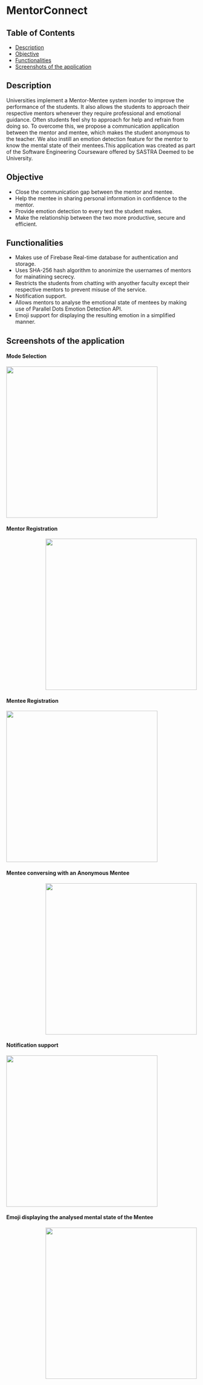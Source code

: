 # MentorConnect

## Table of Contents
* [Description](#description)
* [Objective](#objective)
* [Functionalities](#functionalities)
* [Screenshots of the application](#screenshots-of-the-application)

## Description
Universities implement a Mentor-Mentee system inorder to improve the performance of the students. It also allows the students to approach their respective mentors whenever they require professional and emotional guidance.
Often students feel shy to approach for help and refrain from doing so. To overcome this, we propose a communication application between the mentor and mentee, which makes the student anonymous to the teacher. We also instill an emotion detection feature for the mentor to know the mental state of their mentees.This application was created as part of the Software Engineering Courseware offered by SASTRA Deemed to be University.

## Objective
* Close the communication gap between the mentor and mentee.
* Help the mentee in sharing personal information in confidence to the mentor.
* Provide emotion detection to every text the student makes.
* Make the relationship between the two more productive, secure and efficient. 

## Functionalities
* Makes use of Firebase Real-time database for authentication and storage.
* Uses SHA-256 hash algorithm to anonimize the usernames of mentors for mainatining secrecy.
* Restricts the students from chatting with anyother faculty except their respective mentors to prevent misuse of the service.
* Notification support.
* Allows mentors to analyse the emotional state of mentees by making use of Parallel Dots Emotion Detection API.
* Emoji support for displaying the resulting emotion in a simplified manner.

## Screenshots of the application

#### Mode Selection
<div align="left">
<img src="https://drive.google.com/uc?export=view&id=1eX1jv1n83dOVS4Uy6HAfciu1x5uSbdKR" width="400px" </img>
</div>

#### Mentor Registration

<div align="right">
<img src="https://drive.google.com/uc?export=view&id=1u8Bb8v-u6xnVKUR5wSDl2nFCvX0g03Zt" width="400px" </img>
</div>

#### Mentee Registration

<div align="left">
    <img src="https://drive.google.com/uc?export=view&id=19QmueBPgcYJk7nb9ANM9N6TLCewCOnOW" width="400px" </img> 
</div>

#### Mentee conversing with an Anonymous Mentee

<div align="right">
   <img src="https://drive.google.com/uc?export=view&id=1cqgx1o9nvQA8k8bxbStHU-Spw1NhkXkp" width="400px" </img> 
</div>

#### Notification support

<div align="left">
    <img src="https://drive.google.com/uc?export=view&id=1UxzS6gnv1fRt_WtM0qLUC9wh9ZnrmxMl" width="400px" </img>
</div>

#### Emoji displaying the analysed mental state of the Mentee

<div align="right">
    <img src="https://drive.google.com/uc?export=view&id=1hhgWToJoerZ7ycNzq96cwZVFN-At-lyL" width="400px" </img> 
</div>
